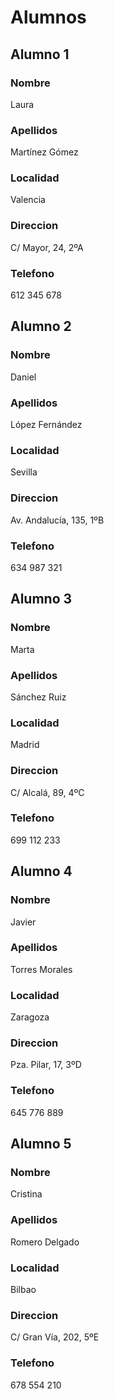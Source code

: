 # Alumnos

## Alumno 1

### Nombre
Laura
### Apellidos
Martínez Gómez
### Localidad
Valencia
### Direccion
C/ Mayor, 24, 2ºA
### Telefono
612 345 678

## Alumno 2

### Nombre
Daniel
### Apellidos
López Fernández
### Localidad
Sevilla
### Direccion
Av. Andalucía, 135, 1ºB
### Telefono
634 987 321

## Alumno 3

### Nombre
Marta
### Apellidos
Sánchez Ruiz
### Localidad
Madrid
### Direccion
C/ Alcalá, 89, 4ºC
### Telefono
699 112 233

## Alumno 4

### Nombre
Javier
### Apellidos
Torres Morales
### Localidad
Zaragoza
### Direccion
Pza. Pilar, 17, 3ºD
### Telefono
645 776 889

## Alumno 5

### Nombre
Cristina
### Apellidos
Romero Delgado
### Localidad
Bilbao
### Direccion
C/ Gran Vía, 202, 5ºE
### Telefono
678 554 210
